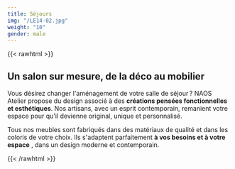 ```yaml
---
title: Séjours
img: "/LE14-02.jpg"
weight: "10"
gender: male
---
```


{{< rawhtml >}}
<h2>Un salon sur mesure, de la déco au mobilier</h2>
<div class="tw">
    <p>Vous désirez changer l&#39;aménagement de votre salle de séjour ? NAOS Atelier propose du design associé à des <strong>créations pensées fonctionnelles et esthétiques</strong>. Nos artisans, avec un esprit contemporain, remanient votre espace pour qu&#39;il devienne original, unique et personnalisé.</p>
    <p>Tous nos meubles sont fabriqués dans des matériaux de qualité et dans les coloris de votre choix. Ils s&#39;adaptent parfaitement <strong>à vos besoins et à votre espace</strong> , dans un design moderne et contemporain.</p>
</div>
{{< /rawhtml >}}